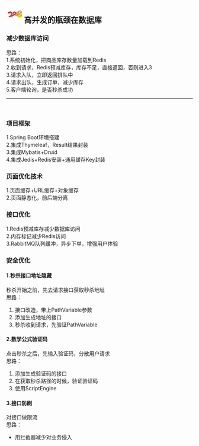 ## ![](https://raw.githubusercontent.com/b2stry/imgrepo/master/2018.png)高并发的瓶颈在数据库
### 减少数据库访问
思路：<br>
1.系统初始化，把商品库存数量加载到Redis<br>
2.收到请求，Redis预减库存，库存不足，直接返回，否则进入3<br>
3.请求入队，立即返回排队中<br>
4.请求出队，生成订单，减少库存<br>
5.客户端轮询，是否秒杀成功
<hr>
<br>


### 项目框架
1.Spring Boot环境搭建<br>
2.集成Thymeleaf，Result结果封装<br>
3.集成Mybatis+Druid<br>
4.集成Jedis+Redis安装+通用缓存Key封装

### 页面优化技术
1.页面缓存+URL缓存+对象缓存<br>
2.页面静态化，前后端分离

### 接口优化
1.Redis预减库存减少数据库访问<br>
2.内存标记减少Redis访问<br>
3.RabbitMQ队列缓冲，异步下单，增强用户体验

### 安全优化
#### 1.秒杀接口地址隐藏
秒杀开始之前，先去请求接口获取秒杀地址<br>
思路：
1) 接口改造，带上PathVariable参数
2) 添加生成地址的接口
3) 秒杀收到请求，先验证PathVariable

#### 2.数学公式验证码
点击秒杀之后，先输入验证码，分散用户请求<br>
思路：
1) 添加生成验证码的接口
2) 在获取秒杀路径的时候，验证验证码
3) 使用ScriptEngine

#### 3.接口防刷
对接口做限流<br>
思路：
* 用拦截器减少对业务侵入
